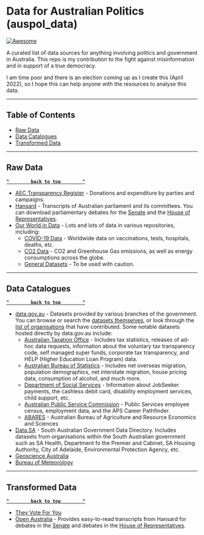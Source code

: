 # Data for Australian Politics (auspol_data)

[![Awesome](https://cdn.rawgit.com/sindresorhus/awesome/d7305f38d29fed78fa85652e3a63e154dd8e8829/media/badge.svg)](https://github.com/sindresorhus/awesome)

A curated list of data sources for anything involving politics and government in Australia. This repo is my contribution to the fight against misinformation and in support of a true democracy.

I am time poor and there is an election coming up as I create this (April 2022), so I hope this can help anyone with the resources to analyse this data.

--------

## Table of Contents

- [Raw Data](#raw-data)
- [Data Catalogues](#data-catalogues)
- [Transformed Data](#transformed-data)

--------

## Raw Data

**[`^        back to top        ^`](#)**

- [AEC Transparency Register](https://transparency.aec.gov.au/Download) - Donations and expenditure by parties and campaigns.
- [Hansard](https://www.aph.gov.au/Parliamentary_Business/Hansard) - Transcripts of Australian parliament and its committees. You can download parliamentary debates for the [Senate](https://www.aph.gov.au/Parliamentary_Business/Hansard/Hanssen261110) and the [House of Representatives](https://www.aph.gov.au/Parliamentary_Business/Hansard/Hansreps_2011).
- [Our World in Data](https://github.com/owid) - Lots and lots of data in various repositories, including:
  - [COVID-19 Data](https://github.com/owid/covid-19-data/tree/master/public/data) - Worldwide data on vaccinations, tests, hospitals, deaths, etc.
  - [CO2 Data](https://github.com/owid/co2-data) - CO2 and Greenhouse Gas emissions, as well as energy consumptions across the globe.
  - [General Datasets](https://github.com/owid/owid-datasets/tree/master/datasets) - To be used with caution.

--------

## Data Catalogues

**[`^        back to top        ^`](#)**

- [data.gov.au](https://data.gov.au) - Datasets provided by various branches of the government. You can browse or search the [datasets themselves](https://data.gov.au/search), or look through the [list of organisations](https://data.gov.au/organisations) that have contributed. Some notable datasets hosted directly by data.gov.au include:
  - [Australian Taxation Office](https://data.gov.au/data/organization/australiantaxationoffice) - Includes tax statistics, releases of ad-hoc data requests, information about the voluntary tax transparency code, self managed super funds, corporate tax transparency, and HELP (Higher Education Loan Program) data.
  - [Australian Bureau of Statistics](https://data.gov.au/data/organization/australianbureauofstatistics) - Includes net overseas migration, population demographics, net interstate migration, house pricing data, consumption of alcohol, and much more.
  - [Department of Social Services](https://data.gov.au/data/organization/department-of-social-services) - Information about JobSeeker payments, the cashless debit card, disability employment services, child support, etc.
  - [Australian Public Service Commission](https://data.gov.au/data/organization/australianpublicservicecommission) - Public Services employee census, employment data, and the APS Career Pathfinder.
  - [ABARES](https://data.gov.au/data/organization/abares) - Australian Bureau of Agriculture and Resource Economics and Sciences
- [Data.SA](https://data.sa.gov.au/data/dataset) - South Australian Government Data Directory. Includes datasets from organisations within the South Australian government such as SA Health, Department fo the Premier and Cabinet, SA Housing Authority, City of Adelaide, Environmental Protection Agency, etc.
- [Geoscience Australia](https://ecat.ga.gov.au/geonetwork/srv/eng/catalog.search)
- [Bureau of Meteorology](http://www.bom.gov.au/metadata/catalogue/search.shtml)

--------

## Transformed Data

**[`^        back to top        ^`](#)**

- [They Vote For You](https://theyvoteforyou.org.au)
- [Open Australia](https://www.openaustralia.org.au) - Provides easy-to-read transcripts from Hansard for debates in the [Senate](https://www.openaustralia.org.au/senate) and debates in the [House of Representatives](https://www.openaustralia.org.au/debates).
